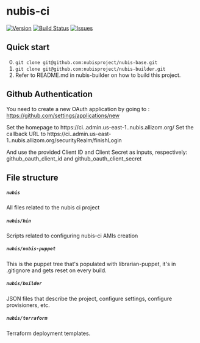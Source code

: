 # nubis-ci

[![Version](https://img.shields.io/github/release/nubisproject/nubis-ci.svg?maxAge=2592000)](https://github.com/nubisproject/nubis-ci/releases)
[![Build Status](https://img.shields.io/travis/nubisproject/nubis-ci/master.svg?maxAge=2592000)](https://travis-ci.org/nubisproject/nubis-ci)
[![Issues](https://img.shields.io/github/issues/nubisproject/nubis-ci.svg?maxAge=2592000)](https://github.com/nubisproject/nubis-ci/issues)

## Quick start
0. `git clone git@github.com:nubisproject/nubis-base.git`
0. `git clone git@github.com:nubisproject/nubis-builder.git`
0. Refer to README.md in nubis-builder on how to build this project.

## Github Authentication

You need to create a new OAuth application by going to : https://github.com/settings/applications/new

Set the homepage to https://ci.<application>.admin.us-east-1.<account>.nubis.allizom.org/
Set the callback URL to https://ci.<application>.admin.us-east-1.<account>.nubis.allizom.org/securityRealm/finishLogin

And use the provided Client ID and Client Secret as inputs, respectively: github_oauth_client_id and github_oauth_client_secret

## File structure

##### `nubis`
All files related to the nubis ci project

##### `nubis/bin`
Scripts related to configuring nubis-ci AMIs creation

##### `nubis/nubis-puppet`
This is the puppet tree that's populated with librarian-puppet, it's in .gitignore and gets reset on every build.

##### `nubis/builder`
JSON files that describe the project, configure settings, configure provisioners, etc.

##### `nubis/terraform`
Terraform deployment templates.
